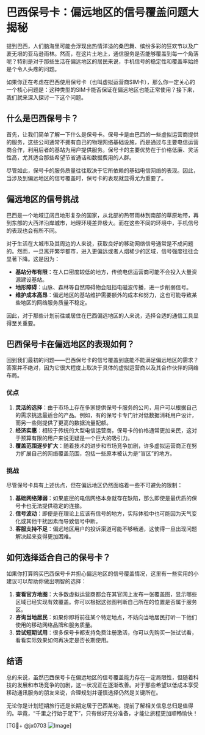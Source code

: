 # 巴西保号卡：偏远地区的信号覆盖问题大揭秘

提到巴西，人们脑海里可能会浮现出热情洋溢的桑巴舞、缤纷多彩的狂欢节以及广袤无垠的亚马逊雨林。然而，在这片土地上，通信服务是否能够覆盖到每一个角落呢？特别是对于那些生活在偏远地区的居民来说，手机信号的稳定性和覆盖率始终是个令人头疼的问题。

如果你正在考虑在巴西使用保号卡（也叫虚拟运营商SIM卡），那么你一定关心的一个核心问题是：这种类型的SIM卡能否保证在偏远地区也能正常使用？接下来，我们就来深入探讨一下这个问题。

## 什么是巴西保号卡？

首先，让我们简单了解一下什么是保号卡。保号卡是由巴西的一些虚拟运营商提供的服务，这些公司通常不拥有自己的物理网络基础设施，而是通过与主要电信运营商合作，利用后者的基站为用户提供服务。保号卡的主要优势在于价格低廉、灵活性高，尤其适合那些希望节省通话和数据费用的人群。

尽管如此，保号卡的服务质量往往取决于它所依赖的基础电信网络的表现。因此，当涉及到偏远地区的信号覆盖时，保号卡的表现就显得尤为重要了。

## 偏远地区的信号挑战

巴西是一个地域辽阔且地形复杂的国家，从北部的热带雨林到南部的草原地带，再到东部的大西洋沿岸城市，地理环境差异极大。而在这些不同的环境中，手机信号的表现也会有所不同。

对于生活在大城市及其周边的人来说，获取良好的移动网络信号通常是不成问题的。然而，一旦离开繁华都市，进入更偏远或者人烟稀少的区域，信号强度往往会显著下降。这是因为：

- **基站分布有限**：在人口密度较低的地方，传统电信运营商可能不会投入大量资源建设基站。
- **地形障碍**：山脉、森林等自然障碍物会阻挡电磁波传播，进一步削弱信号。
- **维护成本高昂**：偏远地区的基站维护需要额外的成本和努力，这也可能导致某些地区的网络服务质量不稳定。

因此，对于那些计划前往或居住在巴西偏远地区的人来说，选择合适的通信工具显得至关重要。

## 巴西保号卡在偏远地区的表现如何？

回到我们最初的问题——巴西保号卡的信号覆盖到底能不能满足偏远地区的需求？答案并不绝对，因为它很大程度上取决于具体的虚拟运营商以及其合作伙伴的网络布局。

### 优点

1. **灵活的选择**：由于市场上存在多家提供保号卡服务的公司，用户可以根据自己的需求挑选最适合的产品。例如，有的保号卡专门针对低数据消耗用户设计，而另一些则提供了更高的数据流量配额。
2. **经济实惠**：相较于传统的大型电信运营商，保号卡的价格通常更加亲民，这对于预算有限的用户来说无疑是一个巨大的吸引力。
3. **覆盖范围逐步扩大**：随着技术的进步和市场竞争加剧，许多虚拟运营商正在努力扩展自己的网络覆盖范围，包括一些原本被认为是“盲区”的地方。

### 挑战

尽管保号卡具有上述优点，但在偏远地区仍然面临着一些不可避免的限制：

1. **基础网络薄弱**：如果底层的电信网络本身就存在缺陷，那么即使是最优质的保号卡也无法提供稳定的连接。
2. **信号波动**：即便是在理论上应该有信号的地方，实际体验中也可能因为天气变化或其他干扰因素而导致信号中断。
3. **客服支持不足**：偏远地区用户的投诉渠道可能不够畅通，这使得一旦出现问题解决起来变得更加困难。

## 如何选择适合自己的保号卡？

如果你打算购买巴西保号卡并担心偏远地区的信号覆盖情况，这里有一些实用的小建议可以帮助你做出明智的选择：

1. **查看官方地图**：大多数虚拟运营商都会在其官网上发布一张覆盖图，显示哪些区域已经实现有效覆盖。你可以根据这张图判断自己所在的位置是否属于服务区。
2. **咨询当地居民**：如果你即将前往某个特定地点，不妨向当地居民打听一下他们使用的移动网络品牌和服务质量。
3. **尝试短期试用**：很多保号卡都支持免费注册激活，你可以先购买一张试试看，看看实际效果如何再决定是否长期使用。

## 结语

总的来说，虽然巴西保号卡在偏远地区的信号覆盖能力存在一定局限性，但随着科技的发展和市场竞争的加剧，这一状况正在逐渐改善。对于那些希望以低成本享受移动通讯服务的朋友来说，合理规划并谨慎选择仍然是关键所在。

无论你是计划短期旅行还是长期定居于巴西某地，提前了解相关信息总归是值得的。毕竟，“千里之行始于足下”，只有做好充分准备，才能让旅程更加顺畅愉快！

[TG💪+ @jx0703 ![Image](https://github.com/user-attachments/assets/dbca1d08-cadb-493c-b0ec-ad6f7a83f270)]